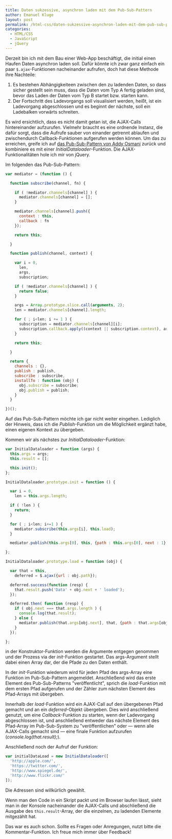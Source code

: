 ```yaml
---
title: Daten sukzessive, asynchron laden mit dem Pub-Sub-Pattern
author: Emanuel Kluge
layout: post
permalink: /html-css/daten-sukzessive-asynchron-laden-mit-dem-pub-sub-pattern/
categories:
  - HTML/CSS
  - JavaScript
  - jQuery
---
```


Derzeit bin ich mit dem Bau einer Web-App beschäftigt, die initial einen Haufen Daten asynchron laden soll. Dafür könnte ich zwar ganz einfach ein paar `$.ajax`-Funktionen nacheinander aufrufen, doch hat diese Methode ihre Nachteile:

  1. Es bestehen Abhängigkeiteen zwischen den zu ladenden Daten, so dass sicher gestellt sein muss, dass die Daten vom Typ A fertig geladen sind, bevor das Laden der Daten vom Typ B startet bzw. starten kann.
  2. Der Fortschritt des Ladevorgangs soll visualisiert werden, heißt, ist ein Ladevorgang abgeschlossen und es beginnt der nächste, soll ein Ladebalken vorwärts schreiten.

Es wird ersichtlich, dass es nicht damit getan ist, die AJAX-Calls hintereinander aufzurufen. Vielmehr braucht es eine ordnende Instanz, die dafür sorgt, dass die Aufrufe sauber von einander getrennt ablaufen und zwischendurch Callback-Funktionen aufgerufen werden können. Um das zu erreichen, greife ich auf [das Pub-Sub-Pattern von Addy Osmani][scriptjunkie] zurück und kombiniere es mit einer *InitialDataloader*-Funktion. Die AJAX-Funktionalitäten hole ich mir von jQuery.

Im folgenden das Pub-Sub-Pattern:

```javascript
var mediator = (function () {

  function subscribe(channel, fn) {

    if ( !mediator.channels[channel] ) {
      mediator.channels[channel] = [];
    }

    mediator.channels[channel].push({
      context : this,
      callback : fn
    });

    return this;

  }

  function publish(channel, context) {

    var i = 0,
      len,
      args,
      subscription;

    if ( !mediator.channels[channel] ) {
      return false;
    }

    args = Array.prototype.slice.call(arguments, 2);
    len = mediator.channels[channel].length;

    for ( ; i<len; i += 1 ) {
      subscription = mediator.channels[channel][i];
      subscription.callback.apply((context || subscription.context), args);
    }

    return this;

  }

  return {
    channels : {},
    publish : publish,
    subscribe : subscribe,
    installTo : function (obj) {
      obj.subscribe = subscribe;
      obj.publish = publish;
    }
  }

})();
```

Auf das Pub-Sub-Pattern möchte ich gar nicht weiter eingehen. Lediglich der Hinweis, dass ich die *Publish*-Funktion um die Möglichkeit ergänzt habe, einen eigenen Kontext zu übergeben.

Kommen wir als nächstes zur *InitialDataloader*-Funktion:

```javascript
var InitialDataloader = function (args) {
  this.args = args;
  this.result = [];

  this.init();
};

InitialDataloader.prototype.init = function () {

  var i = 0,
    len = this.args.length;

  if ( !len ) {
    return;
  }

  for ( ; i<len; i+=1 ) {
    mediator.subscribe(this.args[i], this.load);
  }

  mediator.publish(this.args[0], this, {path : this.args[0], next : 1});

};

InitialDataloader.prototype.load = function (obj) {

  var that = this,
    deferred = $.ajax({url : obj.path});

  deferred.success(function (resp) {
    that.result.push('Data' + obj.next + ' loaded');
  });

  deferred.then( function (resp) {
    if ( obj.next === that.args.length ) {
      console.log(that.result);
    } else {
      mediator.publish(that.args[obj.next], that, {path : that.args[obj.next], next : obj.next+1});
    }
  });

};
```

in der Konstruktor-Funktion werden die Argumente entgegen genommen und der Prozess via der *init*-Funktion gestartet. Das args-Argument stellt dabei einen Array dar, der die Pfade zu den Daten enthält.

In der *init*-Funktion wiederum wird für jeden Pfad des args-Array eine Funktion im Pub-Sub-Pattern angemeldet. Anschließend wird das erste Element des Pub-Sub-Patterns "veröffentlicht", sprich die *load*-Funktion mit dem ersten Pfad aufgerufen und der Zähler zum nächsten Element des Pfad-Arrays mit übergeben.

Innerhalb der *load*-Funktion wird ein AJAX-Call auf den übergebenen Pfad gemacht und an ein *deferred*-Objekt übergeben. Dies wird anschließend genutzt, um eine *Callback*-Funktion zu starten, wenn der Ladevorgang abgeschlossen ist, und anschließend entweder das nächste Element des Pfad-Array im Pub-Sub-System zu "veröffentlichen" oder &mdash; wenn alle AJAX-Calls gemacht sind &mdash; eine finale Funktion aufzurufen (*console.log(that.result);*).

Anschließend noch der Aufruf der Funktion:

```javascript
var initialDataLoad = new InitialDataloader([
  'http://apple.com/',
  'https://twitter.com/',
  'http://www.spiegel.de/',
  'http://www.flickr.com/'
]);
```

Die Adressen sind willkürlich gewählt.

Wenn man den Code in ein Skript packt und im Browser laufen lässt, sieht man in der Konsole nacheinander die AJAX-Calls und abschließend die Ausgabe des `this.result`-Array, der die einzelnen, zu ladenden Elemente mitgezählt hat.

Das war es auch schon. Sollte es Fragen oder Anregungen, nutzt bitte die Kommentar-Funktion. Ich freue mich immer über Feedback!

[scriptjunkie]: http://msdn.microsoft.com/en-us/scriptjunkie/hh201955.aspx
